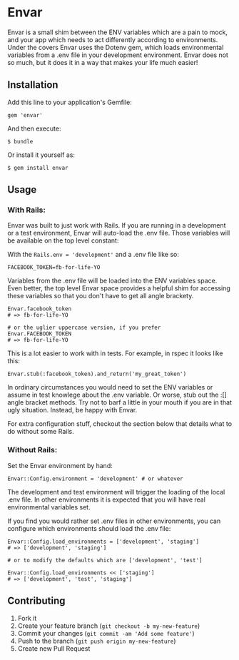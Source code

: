 # Envar

Envar is a small shim between the ENV variables which are a pain to
mock, and your app which needs to act differently according to
environments. Under the covers Envar uses the Dotenv gem, which loads
environmental variables from a .env file in your development
environment. Envar does not so much, but it does it in a way that makes
your life much easier!

## Installation

Add this line to your application's Gemfile:

    gem 'envar'

And then execute:

    $ bundle

Or install it yourself as:

    $ gem install envar

## Usage

### With Rails:

Envar was built to just work with Rails. If you are running in a
development or a test environment, Envar will auto-load the .env file.
Those variables will be available on the top level constant:

With the `Rails.env = 'development'` and a .env file like so:

    FACEBOOK_TOKEN=fb-for-life-YO

Variables from the .env file will be loaded into the ENV variables
space. Even better, the top level Envar space provides a helpful shim
for accessing these variables so that you don't have to get all angle
brackety.

    Envar.facebook_token
    # => fb-for-life-YO

    # or the uglier uppercase version, if you prefer
    Envar.FACEBOOK_TOKEN
    # => fb-for-life-YO

This is a lot easier to work with in tests. For example, in rspec it
looks like this:

    Envar.stub(:facebook_token).and_return('my_great_token')

In ordinary circumstances you would need to set the ENV variables or
assume in test knowlege about the .env variable. Or worse, stub out the
:[] angle bracket methods. Try not to barf a little in your mouth if you
are in that ugly situation. Instead, be happy with Envar.

For extra configuration stuff, checkout the section below that details
what to do without some Rails.

### Without Rails:

Set the Envar environment by hand:

    Envar::Config.environment = 'development' # or whatever

The development and test environment will trigger the loading of the
local .env file. In other environments it is expected that you will have
real environmental variables set.

If you find you would rather set .env files in other environments, you
can configure which environments should load the .env file:

    Envar::Config.load_environments = ['development', 'staging']
    # => ['development', 'staging']

    # or to modify the defaults which are ['development', 'test']

    Envar::Config.load_environments << ['staging']
    # => ['development', 'test', 'staging']

## Contributing

1. Fork it
2. Create your feature branch (`git checkout -b my-new-feature`)
3. Commit your changes (`git commit -am 'Add some feature'`)
4. Push to the branch (`git push origin my-new-feature`)
5. Create new Pull Request
